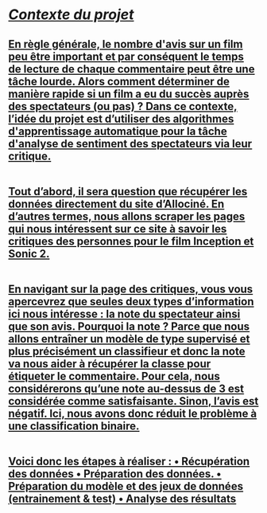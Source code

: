 <h1><b><u><i>Contexte du projet</i><u><b></h1>
<h2>
En règle générale, le nombre d'avis sur un film peu être important et par conséquent le temps de lecture de chaque commentaire peut être une tâche lourde. Alors comment déterminer de manière rapide si un film a eu du succès auprès des spectateurs (ou pas) ? Dans ce contexte, l’idée du projet est d’utiliser des algorithmes d'apprentissage automatique pour la tâche d'analyse de sentiment des spectateurs via leur critique.<br><br>

Tout d’abord, il sera question que récupérer les données directement du site d’Allociné. En d’autres termes, nous allons scraper les pages qui nous intéressent sur ce site à savoir les critiques des personnes pour le film Inception et Sonic 2.<br><br>

En navigant sur la page des critiques, vous vous apercevrez que seules deux types d’information ici nous intéresse : la note du spectateur ainsi que son avis. Pourquoi la note ? Parce que nous allons entraîner un modèle de type supervisé et plus précisément un classifieur et donc la note va nous aider à récupérer la classe pour étiqueter le commentaire. Pour cela, nous considérerons qu’une note au-dessus de 3 est considérée comme satisfaisante. Sinon, l’avis est négatif. Ici, nous avons donc réduit le problème à une classification binaire.<br><br>

Voici donc les étapes à réaliser : • Récupération des données • Préparation des données. • Préparation du modèle et des jeux de données (entrainement & test) • Analyse des résultats<h2>